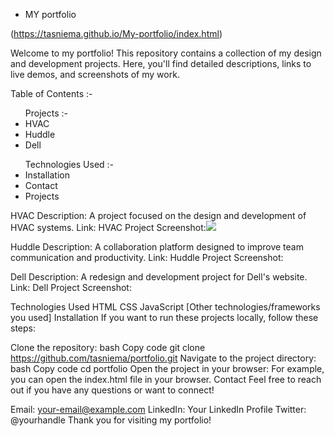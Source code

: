 - MY portfolio

(https://tasniema.github.io/My-portfolio/index.html)

Welcome to my portfolio! This repository contains a collection of my design and development projects. Here, you'll find detailed descriptions, links to live demos, and screenshots of my work.

Table of Contents :-

<ul>Projects :-

  <li>HVAC</li> 
  <li> Huddle</li> 
  <li> Dell</li> 

   </ul>
<ul>Technologies Used :-
 <li> Installation</li>
 <li> Contact</li>
 <li>   Projects</li>
  
</ul>
  
HVAC 
Description: A project focused on the design and development of HVAC systems.
Link: HVAC Project
Screenshot:<img src ="https://tse1.mm.bing.net/th?id=OIP.x6QNfP4eBNKOeoYwH23s2QHaE7&pid=Api&P=0&h=220">

Huddle
Description: A collaboration platform designed to improve team communication and productivity.
Link: Huddle Project
Screenshot:

Dell
Description: A redesign and development project for Dell's website.
Link: Dell Project
Screenshot:

Technologies Used
HTML
CSS
JavaScript
[Other technologies/frameworks you used]
Installation
If you want to run these projects locally, follow these steps:

Clone the repository:
bash
Copy code
git clone https://github.com/tasniema/portfolio.git
Navigate to the project directory:
bash
Copy code
cd portfolio
Open the project in your browser:
For example, you can open the index.html file in your browser.
Contact
Feel free to reach out if you have any questions or want to connect!

Email: your-email@example.com
LinkedIn: Your LinkedIn Profile
Twitter: @yourhandle
Thank you for visiting my portfolio!
